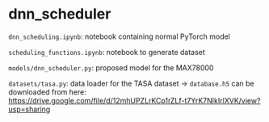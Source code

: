 # dnn_scheduler

`dnn_scheduling.ipynb`: notebook containing normal PyTorch model 

`scheduling_functions.ipynb`: notebook to generate dataset

`models/dnn_scheduler.py`: proposed model for the MAX78000

`datasets/tasa.py`: data loader for the TASA dataset -> `database.h5` can be downloaded from here: https://drive.google.com/file/d/12mhUPZLrKCp1rZLf-t7YrK7NIkIrlXVK/view?usp=sharing
